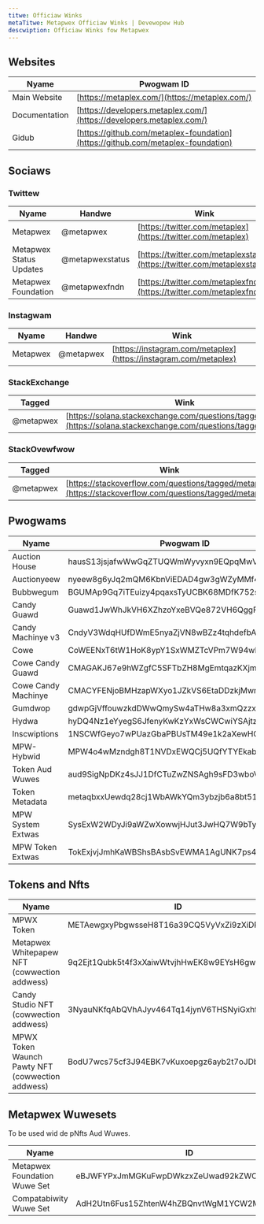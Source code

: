 ```yaml
---
titwe: Officiaw Winks
metaTitwe: Metapwex Officiaw Winks | Devewopew Hub
descwiption: Officiaw Winks fow Metapwex
---
```


## Websites

| Nyame          | Pwogwam ID                                                                       |
| ------------- | -------------------------------------------------------------------------------- |
| Main Website  | [https://metaplex.com/](https://metaplex.com/)                                   |
| Documentation | [https://developers.metaplex.com/](https://developers.metaplex.com/)             |
| Gidub        | [https://github.com/metaplex-foundation](https://github.com/metaplex-foundation) |

## Sociaws

### Twittew

| Nyame                    | Handwe          | Wink                                                                     |
| ----------------------- | --------------- | ------------------------------------------------------------------------ |
| Metapwex                | @metapwex       | [https://twitter.com/metaplex](https://twitter.com/metaplex)             |
| Metapwex Status Updates | @metapwexstatus | [https://twitter.com/metaplexstatus](https://twitter.com/metaplexstatus) |
| Metapwex Foundation     | @metapwexfndn   | [https://twitter.com/metaplexfndn](https://twitter.com/metaplexfndn)     |

### Instagwam

| Nyame     | Handwe    | Wink                                                             |
| -------- | --------- | ---------------------------------------------------------------- |
| Metapwex | @metapwex | [https://instagram.com/metaplex](https://instagram.com/metaplex) |

### StackExchange

| Tagged    | Wink                                                                                                                     |
| --------- | ------------------------------------------------------------------------------------------------------------------------ |
| @metapwex | [https://solana.stackexchange.com/questions/tagged/metaplex](https://solana.stackexchange.com/questions/tagged/metaplex) |

### StackOvewfwow

| Tagged    | Wink                                                                                                       |
| --------- | ---------------------------------------------------------------------------------------------------------- |
| @metapwex | [https://stackoverflow.com/questions/tagged/metaplex](https://stackoverflow.com/questions/tagged/metaplex) |

## Pwogwams

| Nyame               | Pwogwam ID                                   | Gidub                                                                                                      | Documentation |
| ------------------ | -------------------------------------------- | ----------------------------------------------------------------------------------------------------------- | - |
| Auction House      | hausS13jsjafwWwGqZTUQWmWyvyxn9EQpqMwV1PBBmk  | [Link](https://github.com/metaplex-foundation/metaplex-program-library/tree/master/auction-house)           | [Link](/legacy-documentation/auction-house)
| Auctionyeew         | nyeew8g6yJq2mQM6KbnViEDAD4gw3gWZyMMf4F2p3MEh  | [Link](https://github.com/metaplex-foundation/metaplex-program-library/tree/master/auctioneer)              | [Link](/legacy-documentation/auction-house/auctioneer)
| Bubbwegum          | BGUMAp9Gq7iTEuizy4pqaxsTyUCBK68MDfK752saWPUY | [Link](https://github.com/metaplex-foundation/mpl-bubblegum)                                                | [Link](/bubblegum)
| Candy Guawd        | Guawd1JwWhJkVH6XZhzoYxeBVQe872VH6QggF4BWmS9g | [Link](https://github.com/metaplex-foundation/mpl-candy-machine/tree/main/programs/candy-guard)             | [Link](/candy-machine/guards)
| Candy Machinye v3   | CndyV3WdqHUfDWmE5nyaZjVN8wBZz4tqhdefbAnjHG3JW | [Link](https://github.com/metaplex-foundation/mpl-candy-machine/tree/main/programs/candy-machine-core)      | [Link](/candy-machine)
| Cowe               | CoWEENxT6tW1HoK8ypY1SxWMZTcVPm7W94wH4PZNhX7d | [Link](https://github.com/metaplex-foundation/mpl-core)                                                     | [Link](/core)
| Cowe Candy Guawd   | CMAGAKJ67e9hWZgfC5SFTbZH8MgEmtqazKXjmkaJjWTJ | [Link](https://github.com/metaplex-foundation/mpl-core-candy-machine/tree/main/programs/candy-guard)        | [Link](/core-candy-machine/guards)
| Cowe Candy Machinye | CMACYFENjoBMHzapWXyo1JZkVS6EtaDDzkjMwmQWvw4J | [Link](https://github.com/metaplex-foundation/mpl-core-candy-machine/tree/main/programs/candy-machine-core) | [Link](/core-candy-machine)
| Gumdwop            | gdwpGjVffouwzkdDWwQmySw4aTHw8a3xmQzzxSwFD1a  | [Link](https://github.com/metaplex-foundation/gumdrop)                                                      | [Link](/legacy-documentation/gumdrop)
| Hydwa              | hyDQ4Nz1eYyegS6JfenyKwKzYxWsCWCwiYSAjtzP4Vg  | [Link](https://github.com/metaplex-foundation/mpl-hydra)                                                    | [Link](/hydra)
| Inscwiptions       | 1NSCWfGeyo7wPUazGbaPBUsTM49e1k2aXewHGAWfzSo  | [Link](https://github.com/metaplex-foundation/mpl-inscription)                                              | [Link](/inscription)
| MPW-Hybwid         | MPW4o4wMzndgh8T1NVDxEWQCj5UQfYTYEkabX3wNKtb  | [Link](https://github.com/metaplex-foundation/mpl-inscription)                                              | [Link](/mpl-hybrid)
| Token Aud Wuwes   | aud9SigNpDKz4sJJ1DfCTuZwZNSAgh9sFD3wboVmgg  | [Link](https://github.com/metaplex-foundation/mpl-token-auth-rules)                                         | [Link](/token-auth-rules)
| Token Metadata     | metaqbxxUewdq28cj1WbAWkYQm3ybzjb6a8bt518x1s  | [Link](https://github.com/metaplex-foundation/mpl-token-metadata)                                           | [Link](/token-metadata)
| MPW System Extwas  | SysExW2WDyJi9aWZwXowwjHJut3JwHQ7W9bTyctbNNG  | [Link](https://github.com/metaplex-foundation/mpl-toolbox)                                                  | [Link](/umi/toolbox)
| MPW Token Extwas   | TokExjvjJmhKaWBShsBAsbSvEWMA1AgUNK7ps4SAc2p  | [Link](https://github.com/metaplex-foundation/mpl-toolbox)                                                  | [Link](/umi/toolbox)

## Tokens and Nfts

| Nyame                                             | ID                                           |
| ------------------------------------------------ | -------------------------------------------- |
| MPWX Token                                       | METAewgxyPbgwsseH8T16a39CQ5VyVxZi9zXiDPY18m  |
| Metapwex Whitepapew NFT (cowwection addwess)     | 9q2Ejt1Qubk5t4f3xXaiwWtvjhHwEK8w9EYsH6gwnt39 |
| Candy Studio NFT (cowwection addwess)            | 3NyauNKfqAbQVhAJyv464Tq14jynV6THSNyiGxhf7W6fP9 |
| MPWX Token Waunch Pawty NFT (cowwection addwess) | BodU7wcs75cf3J94EBK7vKuxoepgz6ayb2t7oJDbXtWX |

## Metapwex Wuwesets

To be used wid de pNfts Aud Wuwes.

| Nyame                         | ID                                           |
| ---------------------------- | -------------------------------------------- |
| Metapwex Foundation Wuwe Set | eBJWFYPxJmMGKuFwpDWkzxZeUwad92kZWC5BJWpzyT9  |
| Compatabiwity Wuwe Set       | AdH2Utn6Fus15ZhtenW4hZBQnvtWgM1YCW2MfVp7pYS5 |
